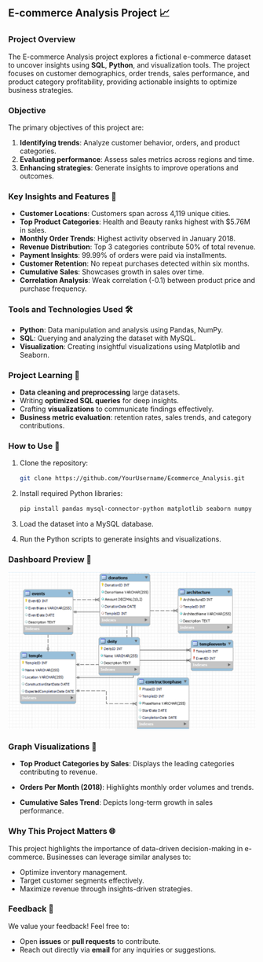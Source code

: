 ## E-commerce Analysis Project 📈

### Project Overview

The E-commerce Analysis project explores a fictional e-commerce dataset to uncover insights using **SQL**, **Python**, and visualization tools. The project focuses on customer demographics, order trends, sales performance, and product category profitability, providing actionable insights to optimize business strategies.

### Objective

The primary objectives of this project are:

1. **Identifying trends**: Analyze customer behavior, orders, and product categories.
2. **Evaluating performance**: Assess sales metrics across regions and time.
3. **Enhancing strategies**: Generate insights to improve operations and outcomes.

### Key Insights and Features 🌟

- **Customer Locations**: Customers span across 4,119 unique cities.
- **Top Product Categories**: Health and Beauty ranks highest with $5.76M in sales.
- **Monthly Order Trends**: Highest activity observed in January 2018.
- **Revenue Distribution**: Top 3 categories contribute 50% of total revenue.
- **Payment Insights**: 99.99% of orders were paid via installments.
- **Customer Retention**: No repeat purchases detected within six months.
- **Cumulative Sales**: Showcases growth in sales over time.
- **Correlation Analysis**: Weak correlation (-0.1) between product price and purchase frequency.

### Tools and Technologies Used 🛠️

- **Python**: Data manipulation and analysis using Pandas, NumPy.
- **SQL**: Querying and analyzing the dataset with MySQL.
- **Visualization**: Creating insightful visualizations using Matplotlib and Seaborn.

### Project Learning 🔧

- **Data cleaning and preprocessing** large datasets.
- Writing **optimized SQL queries** for deep insights.
- Crafting **visualizations** to communicate findings effectively.
- **Business metric evaluation**: retention rates, sales trends, and category contributions.

### How to Use 🔄

1. Clone the repository:

   ```bash
   git clone https://github.com/YourUsername/Ecommerce_Analysis.git
   ```

2. Install required Python libraries:

   ```bash
   pip install pandas mysql-connector-python matplotlib seaborn numpy
   ```

3. Load the dataset into a MySQL database.
4. Run the Python scripts to generate insights and visualizations.

### Dashboard Preview 🎨
![Dashboard Preview](https://github.com/JanviDhonde/SQL_AyodhyaRamMandir/blob/main/Screenshot%20(150).png)

### Graph Visualizations 🎨

- **Top Product Categories by Sales**:
  Displays the leading categories contributing to revenue.

- **Orders Per Month (2018)**:
  Highlights monthly order volumes and trends.

- **Cumulative Sales Trend**:
  Depicts long-term growth in sales performance.

### Why This Project Matters 🌐

This project highlights the importance of data-driven decision-making in e-commerce. Businesses can leverage similar analyses to:

- Optimize inventory management.
- Target customer segments effectively.
- Maximize revenue through insights-driven strategies.

### Feedback 💬

We value your feedback! Feel free to:

- Open **issues** or **pull requests** to contribute.
- Reach out directly via **email** for any inquiries or suggestions.
